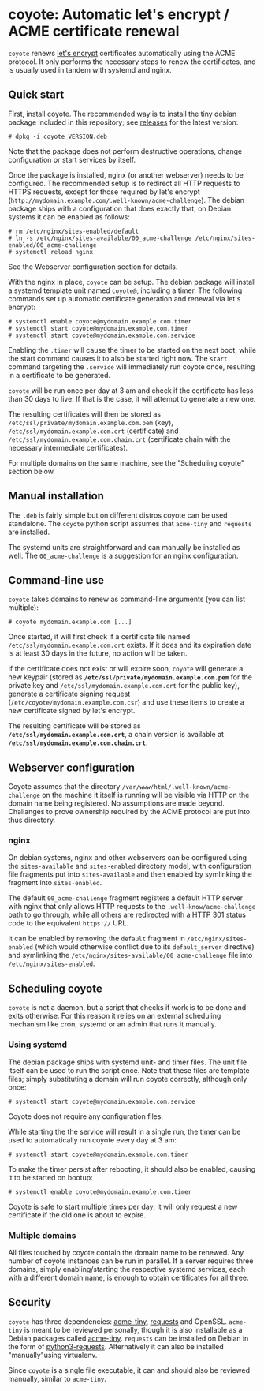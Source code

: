 coyote: Automatic let's encrypt / ACME certificate renewal
==========================================================

`coyote` renews [let's encrypt](https://letsencrypt.org/) certificates automatically using the ACME protocol. It only performs the necessary steps to renew the certificates, and is usually used in tandem with systemd and nginx.

Quick start
-----------

First, install coyote. The recommended way is to install the tiny debian package included in this repository; see [releases](https://github.com/49nord/coyote/releases) for the latest version:

```
# dpkg -i coyote_VERSION.deb
```

Note that the package does not perform destructive operations, change configuration or start services by itself.

Once the package is installed, nginx (or another webserver) needs to be configured. The recommended setup is to redirect all HTTP requests to HTTPS requests, except for those required by let's encrypt (`http://mydomain.example.com/.well-known/acme-challenge`). The debian package ships with a configuration that does exactly that, on Debian systems it can be enabled as follows:

```
# rm /etc/nginx/sites-enabled/default
# ln -s /etc/nginx/sites-available/00_acme-challenge /etc/nginx/sites-enabled/00_acme-challenge
# systemctl reload nginx
```

See the Webserver configuration section for details.

With the nginx in place, `coyote` can be setup. The debian package will install a systemd template unit named `coyote@`, including a timer. The following commands set up automatic certificate generation and renewal via let's encrypt:

```
# systemctl enable coyote@mydomain.example.com.timer
# systemctl start coyote@mydomain.example.com.timer
# systemctl start coyote@mydomain.example.com.service
```

Enabling the `.timer` will cause the timer to be started on the next boot, while the start command causes it to also be started right now. The `start` command targeting the `.service` will immediately run coyote once, resulting in a certificate to be generated.

`coyote` will be run once per day at 3 am and check if the certificate has less than 30 days to live. If that is the case, it will attempt to generate a new one.

The resulting certificates will then be stored as `/etc/ssl/private/mydomain.example.com.pem` (key), `/etc/ssl/mydomain.example.com.crt` (certificate) and `/etc/ssl/mydomain.example.com.chain.crt` (certificate chain with the necessary intermediate certificates).

For multiple domains on the same machine, see the "Scheduling coyote" section below.

## Manual installation

The `.deb` is fairly simple but on different distros coyote can be used standalone. The `coyote` python script assumes that `acme-tiny` and `requests` are installed.

The systemd units are straightforward and can manually be installed as well. The `00_acme-challenge` is a suggestion for an nginx configuration.


Command-line use
----------------

`coyote` takes domains to renew as command-line arguments (you can list multiple):

```
# coyote mydomain.example.com [...]
```

Once started, it will first check if a certificate file named `/etc/ssl/mydomain.example.com.crt` exists. If it does and its expiration date is at least 30 days in the future, no action will be taken.

If the certificate does not exist or will expire soon, `coyote` will generate a new keypair (stored as **`/etc/ssl/private/mydomain.example.com.pem`** for the private key and `/etc/ssl/mydomain.example.com.crt` for the public key), generate a certificate signing request (`/etc/coyote/mydomain.example.com.csr`) and use these items to create a new certificate signed by let's encrypt.

The resulting certificate will be stored as **`/etc/ssl/mydomain.example.com.crt`**, a chain version is available at **`/etc/ssl/mydomain.example.com.chain.crt`**.


Webserver configuration
-----------------------

Coyote assumes that the directory `/var/www/html/.well-known/acme-challenge` on the machine it itself is running will be visible via HTTP on the domain name being registered. No assumptions are made beyond. Challanges to prove ownership required by the ACME protocol are put into thus directory.

### nginx

On debian systems, nginx and other webservers can be configured using the `sites-available` and `sites-enabled` directory model, with configuration file fragments put into `sites-available` and then enabled by symlinking the fragment into `sites-enabled`.

The default `00_acme-challenge` fragment registers a default HTTP server with nginx that only allows HTTP requests to the `.well-know/acme-challenge` path to go through, while all others are redirected with a HTTP 301 status code to the equivalent `https://` URL.

It can be enabled by removing the `default` fragment in `/etc/nginx/sites-enabled` (which would otherwise conflict due to its `default_server` directive) and symlinking the `/etc/nginx/sites-available/00_acme-challenge` file into `/etc/nginx/sites-enabled`.


Scheduling coyote
-----------------

`coyote` is not a daemon, but a script that checks if work is to be done and exits otherwise. For this reason it relies on an external scheduling mechanism like cron, systemd or an admin that runs it manually.

### Using systemd

The debian package ships with systemd unit- and timer files. The unit file itself can be used to run the script once. Note that these files are template files; simply substituting a domain will run coyote correctly, although only once:

```
# systemctl start coyote@mydomain.example.com.service
```

Coyote does not require any configuration files.

While starting the the service will result in a single run, the timer can be used to automatically run coyote every day at 3 am:

```
# systemctl start coyote@mydomain.example.com.timer
```

To make the timer persist after rebooting, it should also be enabled, causing it to be started on bootup:

```
# systemctl enable coyote@mydomain.example.com.timer
```

Coyote is safe to start multiple times per day; it will only request a new certificate if the old one is about to expire.


### Multiple domains

All files touched by coyote contain the domain name to be renewed. Any number of coyote instances can be run in parallel. If a server requires three domains, simply enabling/starting the respective systemd services, each with a different domain name, is enough to obtain certificates for all three.


Security
--------

`coyote` has three dependencies: [acme-tiny](https://github.com/diafygi/acme-tiny), [requests](docs.python-requests.org/) and OpenSSL. `acme-tiny` is meant to be reviewed personally, though it is also installable as a Debian packages called [acme-tiny](https://packages.debian.org/search?keywords=acme-tiny). `requests` can be installed on Debian in the form of [python3-requests](https://packages.debian.org/search?suite=default&section=all&arch=any&searchon=names&keywords=python3-requests). Alternatively it can also be installed "manually"using virtualenv.

Since `coyote` is a single file executable, it can and should also be reviewed manually, similar to `acme-tiny`.
